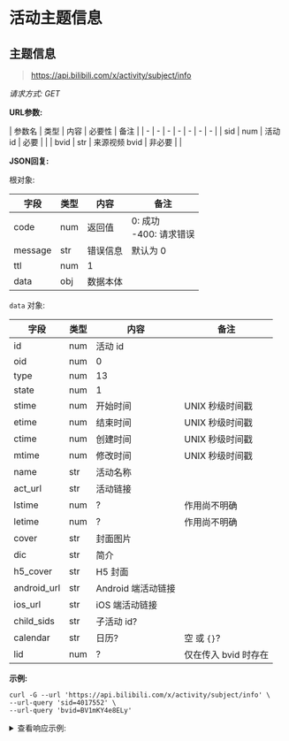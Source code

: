 # 活动主题信息

## 主题信息

> https://api.bilibili.com/x/activity/subject/info

*请求方式: GET*

**URL参数:**

| 参数名 | 类型 | 内容 | 必要性 | 备注 |
| - | - | - | - | - | - | - |
| sid | num | 活动 id | 必要 |   |
| bvid | str | 来源视频 bvid | 非必要 | |

**JSON回复:**

根对象:

| 字段 | 类型 | 内容 | 备注 |
| - | - | - | - |
| code | num | 返回值 | 0: 成功<br />-400: 请求错误 |
| message | str | 错误信息 | 默认为 0 |
| ttl | num | 1 |   |
| data | obj | 数据本体 |   |

`data` 对象:

| 字段 | 类型 | 内容 | 备注 |
| - | - | - | - |
| id | num | 活动 id |  |
| oid | num | 0 |  |
| type | num | 13 |  |
| state | num | 1 |  |
| stime | num | 开始时间 | UNIX 秒级时间戳 |
| etime | num | 结束时间 | UNIX 秒级时间戳 |
| ctime | num | 创建时间 | UNIX 秒级时间戳 |
| mtime | num | 修改时间 | UNIX 秒级时间戳 |
| name | str | 活动名称 |  |
| act_url | str | 活动链接 |  |
| lstime | num | ? | 作用尚不明确 |
| letime | num | ? | 作用尚不明确 |
| cover | str | 封面图片 |  |
| dic | str | 简介 |  |
| h5_cover | str | H5 封面 |  |
| android_url | str | Android 端活动链接 |  |
| ios_url | str | iOS 端活动链接 |  |
| child_sids | str | 子活动 id? |  |
| calendar | str | 日历? | 空 或 `{}`? |
| lid | num | ? | 仅在传入 bvid 时存在 |

**示例:**

```shell
curl -G --url 'https://api.bilibili.com/x/activity/subject/info' \
--url-query 'sid=4017552' \
--url-query 'bvid=BV1mKY4e8ELy'
```

<details>
<summary>查看响应示例:</summary>

```json
{
  "code": 0,
  "message": "0",
  "ttl": 1,
  "data": {
    "id": 4017552,
    "oid": 0,
    "type": 13,
    "state": 1,
    "stime": 1720540800,
    "etime": 1728575999,
    "ctime": 1720439769,
    "mtime": 1720591285,
    "name": "科技猎手2024第2季",
    "act_url": "https://www.bilibili.com/blackboard/era/kejilieshou2PC.html",
    "lstime": 1720540800,
    "letime": 1728575999,
    "cover": "https://i0.hdslb.com/bfs/activity-plat/static/98bc38873cc71e154019070975cd20a0/fLOEOStVUV.jpg",
    "dic": "科技猎手召集中！投稿赢奖金>>",
    "h5_cover": "https://i0.hdslb.com/bfs/activity-plat/static/98bc38873cc71e154019070975cd20a0/PTIFsXkV0o.jpg",
    "android_url": "https://www.bilibili.com/blackboard/era/kejilieshou2H5.html",
    "ios_url": "https://www.bilibili.com/blackboard/era/kejilieshou2H5.html",
    "child_sids": "",
    "calendar": "",
    "lid": 294258214
  }
}
```

</details>
